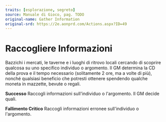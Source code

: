 ```yaml
---
traits: [esplorazione, segreto]
source: Manuale di Gioco, pag. TODO
original-name: Gather Information
original-srd: https://2e.aonprd.com/Actions.aspx?ID=49
---
```


# Raccogliere Informazioni

Bazzichi i mercati, le taverne e i luoghi di ritrovo locali cercando di scoprire
qualcosa su uno specifico individuo o argomento. Il GM determina la CD della
prova e il tempo necessario (solitamente 2 ore, ma a volte di più), nonché
qualsiasi beneficio che potresti ottenere spendendo qualche moneta in mazzette,
bevute o regali.

**Successo** Raccogli informazioni sull'individuo o l'argomento. Il GM decide
quali.

**Fallimento Critico** Raccogli informazioni erronee sull'individuo o
l'argomento.
